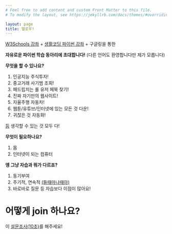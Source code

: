 ```yaml
---
# Feel free to add content and custom Front Matter to this file.
# To modify the layout, see https://jekyllrb.com/docs/themes/#overriding-theme-defaults

layout: page
title: 헬로우!
---
```


[W3Schools 강좌](https://www.w3schools.in/python-tutorial/)
+
[생활코딩 파이썬 강좌](https://opentutorials.org/course/1750)
+
구글링을 통한 

**자유로운 파이썬 학습 동아리에 초대합니다!**
(다른 언어도 환영합니다만 제가 모릅니다)

**무엇을 할 수 있나요?**

1. 인공지능 주식투자!
2. 중고거래 사기범 조회!
3. 패드립치는 롤 유저 페북 찾기!
4. 진짜 자기만의 웹사이트!
5. 자율주행 자동차!
6. 웹툰/유튜브/인터넷에 있는 모든 것 다운!
7. 귀찮은 것 자동화!

[등](https://developer-blogs.nvidia.com/news/wp-content/uploads/sites/3/2018/08/Sequence-01_1.gif) 생각할 수 있는 것 모두 다!

**무엇이 필요하나요?**
1. 몸
2. 인터넷이 되는 컴퓨터

**엥 그냥 자습과 뭐가 다르죠?**
1. 동기부여
2. 주기적, 연속적 [(들때마나때아)](https://w.namu.la/s/16c180bfa6dc133ad4f8adaacf15a20cb7ca647d326244e24a3e851e429015517acd41084103c71f167b0c58c34eaddc733d9d91ab1215a8d25803da6b0295c3258e0626637596d67ca18f89cae0500f3bfd8ce85a7eed8662c7c091bdf0c080)
3. 바로바로 질문
등 자습보다 이점이 많아요!

# **어떻게 join 하나요?**
이 [설문조사(10초)](https://forms.gle/jWa4V62FdELxDQ2B8)를 해주세요!
